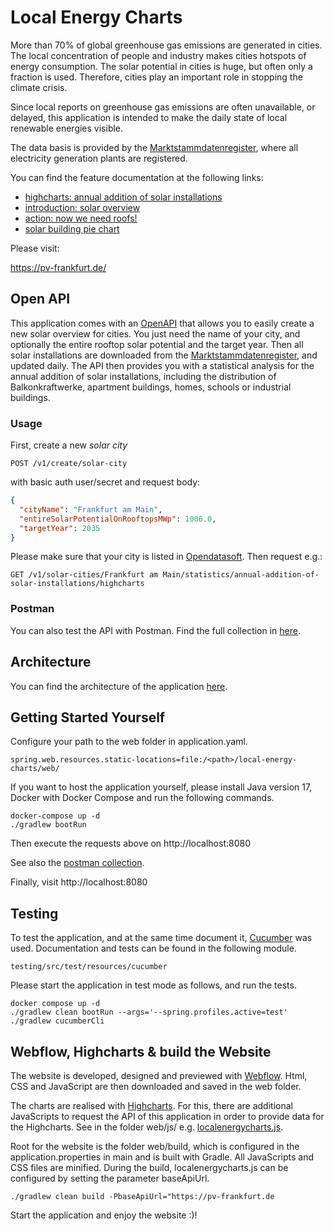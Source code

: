 # Local Energy Charts #

More than 70% of global greenhouse gas emissions are generated in cities. The local concentration of people and industry makes cities hotspots of energy consumption. The solar potential in cities is huge, but often only a fraction is used. Therefore, cities play an important role in stopping the climate crisis. 

Since local reports on greenhouse gas emissions are often unavailable, or delayed, this application is intended to make the daily state of local renewable energies visible.

The data basis is provided by the [Marktstammdatenregister](https://www.marktstammdatenregister.de/MaStR), where all electricity generation plants are registered.

You can find the feature documentation at the following links:

* [highcharts: annual addition of solar installations](testing/src/test/resources/cucumber/annual_addition_of_solar_installations.feature) 
* [introduction: solar overview](testing/src/test/resources/cucumber/solar_systems_overview.feature) 
* [action: now we need roofs!](testing/src/test/resources/cucumber/now_we_need_roofs.feature) 
* [solar building pie chart](testing/src/test/resources/cucumber/solar_building_pie_chart.feature) 

Please visit:

https://pv-frankfurt.de/

## Open API ##

This application comes with an [OpenAPI](https://pv-frankfurt.de/openapi.html) that allows you to easily create a new solar overview for cities.
You just need the name of your city, and optionally the entire rooftop solar potential and the target year. Then all solar installations are downloaded from the [Marktstammdatenregister](https://www.marktstammdatenregister.de/MaStR), and updated daily. 
The API then provides you with a statistical analysis for the annual addition of solar installations, including the distribution of Balkonkraftwerke, apartment buildings, homes, schools or industrial buildings.

### Usage ###

First, create a new *solar city*

    POST /v1/create/solar-city

with basic auth user/secret and request body:

```json
{
  "cityName": "Frankfurt am Main",
  "entireSolarPotentialOnRooftopsMWp": 1006.0,
  "targetYear": 2035
}
```

Please make sure that your city is listed in [Opendatasoft](https://public.opendatasoft.com/explore/dataset/georef-germany-postleitzahl/information/). Then request e.g.:

    GET /v1/solar-cities/Frankfurt am Main/statistics/annual-addition-of-solar-installations/highcharts

### Postman ###

You can also test the API with Postman. Find the full collection in [here](api/LocalEnergyCharts.postman_collection.json).

## Architecture ##
You can find the architecture of the application [here](architecture.drawio.pdf).

## Getting Started Yourself ##
Configure your path to the web folder in application.yaml.

    spring.web.resources.static-locations=file:/<path>/local-energy-charts/web/

If you want to host the application yourself, please install Java version 17, Docker with Docker Compose and run the following commands.

    docker-compose up -d
    ./gradlew bootRun

Then execute the requests above on http://localhost:8080

See also the [postman collection](api/LocalEnergyCharts.postman_collection.json).

Finally, visit http://localhost:8080

## Testing ##

To test the application, and at the same time document it, [Cucumber](https://cucumber.io/) was used. Documentation and tests can be found in the following module.

    testing/src/test/resources/cucumber

Please start the application in test mode as follows, and run the tests.

    docker compose up -d
    ./gradlew clean bootRun --args='--spring.profiles.active=test' 
    ./gradlew cucumberCli

## Webflow, Highcharts & build the Website ##

The website is developed, designed and previewed with [Webflow](https://webflow.com/). 
Html, CSS and JavaScript are then downloaded and saved in the web folder.

The charts are realised with [Highcharts](https://www.highcharts.com/). 
For this, there are additional JavaScripts to request the API of this application in order to provide data for the Highcharts. 
See in the folder web/js/ e.g. [localenergycharts.js](web/js/localenergycharts.js).

Root for the website is the folder web/build, which is configured in the application.properties in main and is built with Gradle. 
All JavaScripts and CSS files are minified. During the build, localenergycharts.js can be configured by setting the parameter baseApiUrl.

    ./gradlew clean build -PbaseApiUrl="https://pv-frankfurt.de

Start the application and enjoy the website :)!
